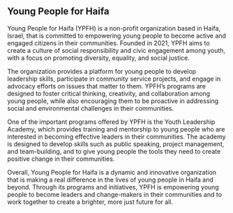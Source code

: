 ## Young People for Haifa 

Young People for Haifa (YPFH) is a non-profit organization based in Haifa, Israel, that is committed to empowering young people to become active and engaged citizens in their communities. Founded in 2021, YPFH aims to create a culture of social responsibility and civic engagement among youth, with a focus on promoting diversity, equality, and social justice.

The organization provides a platform for young people to develop leadership skills, participate in community service projects, and engage in advocacy efforts on issues that matter to them. YPFH’s programs are designed to foster critical thinking, creativity, and collaboration among young people, while also encouraging them to be proactive in addressing social and environmental challenges in their communities.

One of the important programs offered by YPFH is the Youth Leadership Academy, which provides training and mentorship to young people who are interested in becoming effective leaders in their communities. The academy is designed to develop skills such as public speaking, project management, and team-building, and to give young people the tools they need to create positive change in their communities.

Overall, Young People for Haifa is a dynamic and innovative organization that is making a real difference in the lives of young people in Haifa and beyond. Through its programs and initiatives, YPFH is empowering young people to become leaders and change-makers in their communities and to work together to create a brighter, more just future for all.
